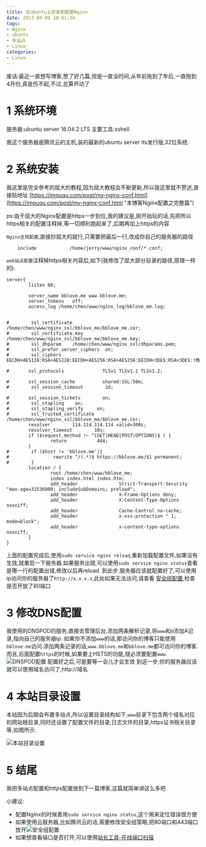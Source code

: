 ```yaml
---
title: 在ubuntu上安装和配置Nginx
date: 2017-04-05 10:51:24
tags:
- Nginx
- ubuntu
- 多站点
- Linux
categories:
- Linux
---
```

废话:最近一直想写博客,憋了好几篇,但是一直没时间,从年前拖到了年后,一直拖到4月份,真是伤不起,不过,总算开动了

# 1 系统环境
服务器:ubuntu server 16.04.2 LTS
主要工具:xshell

我这个服务器是腾讯云的主机,装的最新的ubuntu server lts发行版,32位系统.

# 2 系统安装
我这里是完全参考的屈大的教程,因为屈大教程会不断更新,所以我这里就不赘述,直接贴地址
[https://imququ.com/post/my-nginx-conf.html](https://imququ.com/post/my-nginx-conf.html "本博客Nginx配置之完整篇")

ps:由于屈大的Nginx配置是https一步到位,我的建议是,刚开始玩的话,先把所以https相关的配置注释掉,等一切顺利跑起来了,后期再加上https的内容

`Nginx全局配置`,直接抄屈大的就行,只需要把最后一行,改成你自己的服务器的路径
```
    include            /home/jerry/www/nginx_conf/*.conf;
```
`web站点配置`注释掉https相关内容后,如下(我修改了屈大部分目录的路径,原理一样的):

```
server{
        listen 80;

        server_name bblove.me www.bblove.me;
        server_tokens   off;
        access_log /home/chen/www/nginx_log/bblove_me.log;


#        ssl_certificate /home/chen/www/nginx_ssl/bblove_me/bblove_me.cer;
#        ssl_certificate_key     /home/chen/www/nginx_ssl/bblove_me/bblove_me.key;
#        ssl_dhparam    /home/chen/www/nginx_ssl/dhparams.pem;
#        ssl_prefer_server_ciphers  on;
#        ssl_ciphers                EECDH+AES128:RSA+AES128:EECDH+AES256:RSA+AES256:EECDH+3DES:RSA+3DES:!MD5;

#       ssl_protocols              TLSv1 TLSv1.1 TLSv1.2;

#       ssl_session_cache          shared:SSL:50m;
#        ssl_session_timeout        1d;

#       ssl_session_tickets        on;
#        ssl_stapling    on;
#        ssl_stapling_verify     on;
#        ssl_trusted_certificate /home/chen/www/nginx_ssl/bblove_me/bblove_me.cer;
        resolver        114.114.114.114 valid=300s;
        resolver_timeout        10s;
        if ($request_method !~ ^(GET|HEAD|POST|OPTIONS)$ ) {
                return           444;
        }
#        if ($host != 'bblove.me'){
#                rewrite ^/(.*)$ https://bblove.me/$1 permanent;
#        }
        location / {
                root /home/chen/www/bblove_me;
                index index.html index.htm;
                add_header               Strict-Transport-Security "max-age=31536000; includeSubDomains; preload";
                add_header               X-Frame-Options deny;
                add_header               X-Content-Type-Options nosniff;
                add_header               Cache-Control no-cache;
                add_header               x-xss-protection " 1; mode=block";
                add_header               x-content-type-options nosniff;
        }
}

```
上面的配置完成后,使用`sudo service nginx reload`,重新加载配置文件,如果没有生效,就重启一下服务器.如果服务出错,可以使用`sudo service nginx status`查看是哪一行的配置出错,修改以后再reload.
到此步,服务器应该就配置好了,可以使用ip访问你的服务器了`http://x.x.x.x`,此处如果无法访问,请查看
[安全组配置](#4-结尾),检查是否开放了80端口

# 3 修改DNS配置
我使用的DNSPOD的服务,直接去管理后台,添加两条解析记录,将`www`和`@`添加A记录,指向自己的服务器ip.
如果你不添加`www`的话,那访问你的博客只能使用`bblove.me`访问.添加两条记录的话,`www.bblove.me`和`bblove.me`都可访问你的博客.
而且,后面配置`https`的时候,如果要上HSTS的功能,就必须要配置`www`.
![DNSPOD配置](https://ws1.sinaimg.cn/large/692869a3gy1febmtogaq5j20v904gglw.jpg)
配置好之后,可能要等一会儿才会生效
到这一步,你的服务器应该就可以使用域名访问了,http://域名

# 4 本站目录设置
本站因为后期会布置多站点,所以设置目录结构如下,`www`目录下包含两个域名对应的网站根目录,同时还设置了配置文件的目录,日志文件的目录,https证书相关目录等,如图所示.

![本站目录设置](https://ws1.sinaimg.cn/large/692869a3gy1fecyn6c5hyj20fg0hn0tc.jpg)

# 5 结尾
我把多站点配置和https配置放到下一篇博客,这篇就简单讲这么多吧.

小建议:
+ 配置Nginx的时候善用`sudo service nginx status`,这个用来定位错误很方便
+ 如果使用云服务器,比如腾讯云的话,需要修改安全组策略,把80端口和443端口放开![安全组配置](https://ws1.sinaimg.cn/large/692869a3gy1febolh4yq0j21170fiq4b.jpg)
+ 如果想查看端口是否打开,可以使用[站长工具-在线端口扫描](http://tool.chinaz.com/port/)